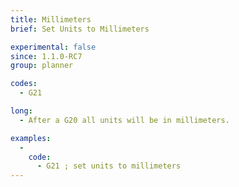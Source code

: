 ```yaml
---
title: Millimeters
brief: Set Units to Millimeters

experimental: false
since: 1.1.0-RC7
group: planner

codes:
  - G21

long:
  - After a G20 all units will be in millimeters.

examples:
  -
    code:
      - G21 ; set units to millimeters
---
```

